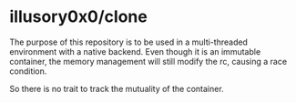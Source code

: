 # illusory0x0/clone

The purpose of this repository is to be used in a multi-threaded environment with a native backend. Even though it is an immutable container, the memory management will still modify the rc, causing a race condition.

So there is no trait to track the mutuality of the container.

